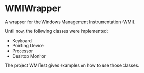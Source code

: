 # WMIWrapper

A wrapper for the Windows Management Instrumentation (WMI).

Until now, the following classes were implemented:

- Keyboard
- Pointing Device
- Processor
- Desktop Monitor

The project WMITest gives examples on how to use those classes.